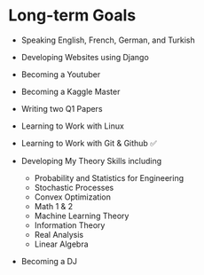 # Long-term Goals

- Speaking English, French, German, and Turkish
- Developing Websites using Django
- Becoming a Youtuber
- Becoming a Kaggle Master
- Writing two Q1 Papers
- Learning to Work with Linux
- Learning to Work with Git & Github :white_check_mark:
- Developing My Theory Skills including
    - Probability and Statistics for Engineering
    - Stochastic Processes
    - Convex Optimization
    - Math 1 & 2
    - Machine Learning Theory
    - Information Theory
    - Real Analysis
    - Linear Algebra

- Becoming a DJ